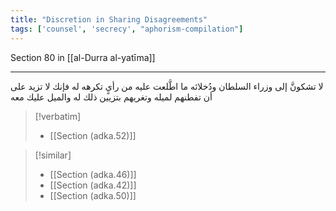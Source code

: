 ```yaml
---
title: "Discretion in Sharing Disagreements"
tags: ['counsel', 'secrecy', "aphorism-compilation"]
---
```


 Section 80 in [[al-Durra al-yatīma]]

---
لا تشكونَّ إلى وزراء السلطان ودُخلائه ما اطَّلعت عليه من رأيٍ تكرهه له فإنك لا تزيد على أن تفطنهم لميله وتغريهم بتزيين ذلك له والميل عليك معه

> [!verbatim]
> - [[Section (adka.52)]]

> [!similar]
> - [[Section (adka.46)]]
> - [[Section (adka.42)]]
> - [[Section (adka.50)]]
